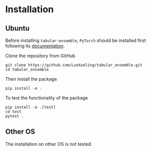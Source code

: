 # Installation

## Ubuntu

Before installing `tabular-ensemble`, `PyTorch` should be installed first following its [documentation](https://pytorch.org/get-started/locally/).

Clone the repository from GitHub

```shell
git clone https://github.com/LuoXueling/tabular_ensemble.git
cd tabular_ensemble
```

Then install the package

```shell
pip install -e .
```

To test the functionality of the package

```shell
pip install -e .[test]
cd test
pytest .
```

## Other OS

The installation on other OS is not tested.